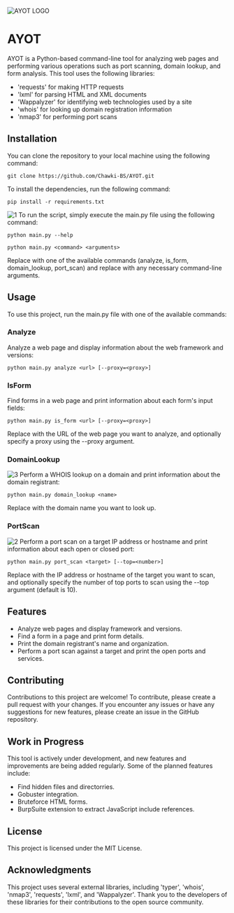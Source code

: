 ![AYOT LOGO](https://user-images.githubusercontent.com/86046707/231365232-3012c653-fa37-4c5d-8e72-b23d5013ebe3.jpg)
# AYOT
AYOT is a Python-based command-line tool for analyzing web pages and performing various operations such as port scanning, domain lookup, and form analysis. This tool uses the following libraries:
- 'requests' for making HTTP requests
- 'lxml' for parsing HTML and XML documents
- 'Wappalyzer' for identifying web technologies used by a site
- 'whois' for looking up domain registration information
- 'nmap3' for performing port scans
## Installation
You can clone the repository to your local machine using the following command:
```
git clone https://github.com/Chawki-BS/AYOT.git
```
To install the dependencies, run the following command:
```
pip install -r requirements.txt
```
![1](https://user-images.githubusercontent.com/86046707/235796025-9acd75fa-9eeb-4540-84e5-1a9a71330266.PNG)
To run the script, simply execute the main.py file using the following command:
```
python main.py --help
```
```
python main.py <command> <arguments>
```
Replace <command> with one of the available commands (analyze, is_form, domain_lookup, port_scan) and replace <arguments> with any necessary command-line arguments.
## Usage
To use this project, run the main.py file with one of the available commands:
### Analyze 
Analyze a web page and display information about the web framework and versions:
```
python main.py analyze <url> [--proxy=<proxy>]
```
### IsForm
Find forms in a web page and print information about each form's input fields:
```
python main.py is_form <url> [--proxy=<proxy>]
```
Replace <url> with the URL of the web page you want to analyze, and optionally specify a proxy using the --proxy argument.
### DomainLookup
![3](https://user-images.githubusercontent.com/86046707/235796418-ec8e5bb6-641a-4be4-bda5-273c3be2dee4.PNG)
Perform a WHOIS lookup on a domain and print information about the domain registrant:
```
python main.py domain_lookup <name>
```
Replace <name> with the domain name you want to look up.
### PortScan
![2](https://user-images.githubusercontent.com/86046707/235796235-d2e5ddd2-aca7-4041-bcd0-a611f5e970e9.PNG)
Perform a port scan on a target IP address or hostname and print information about each open or closed port:
```
python main.py port_scan <target> [--top=<number>]
```
Replace <target> with the IP address or hostname of the target you want to scan, and optionally specify the number of top ports to scan using the --top argument (default is 10).
## Features 
- Analyze web pages and display framework and versions.
- Find a form in a page and print form details.
- Print the domain registrant's name and organization.
- Perform a port scan against a target and print the open ports and services.
## Contributing
Contributions to this project are welcome! To contribute, please create a pull request with your changes. If you encounter any issues or have any suggestions for new features, please create an issue in the GitHub repository.
## Work in Progress
This tool is actively under development, and new features and improvements are being added regularly. Some of the planned features include:
- Find hidden files and directorries.
- Gobuster integration.
- Bruteforce HTML forms.
- BurpSuite extension to extract JavaScript include references.
## License
This project is licensed under the MIT License.
## Acknowledgments
This project uses several external libraries, including 'typer', 'whois', 'nmap3', 'requests', 'lxml', and 'Wappalyzer'. Thank you to the developers of these libraries for their contributions to the open source community.
